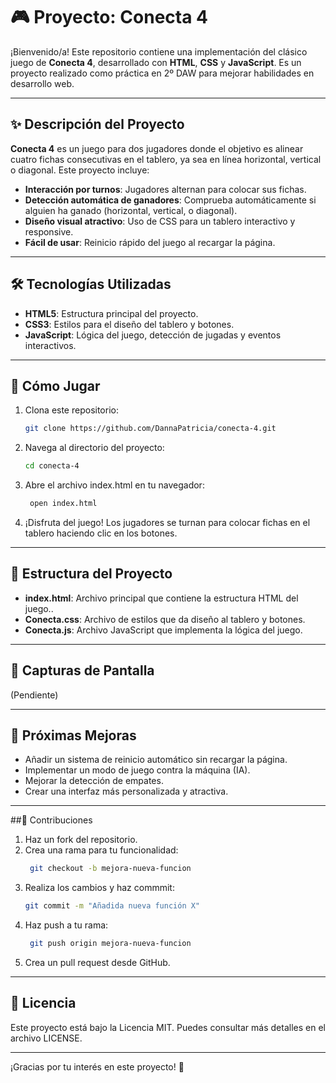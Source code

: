 # 🎮 Proyecto: Conecta 4  

¡Bienvenido/a! Este repositorio contiene una implementación del clásico juego de **Conecta 4**, desarrollado con **HTML**, **CSS** y **JavaScript**. Es un proyecto realizado como práctica en 2º DAW para mejorar habilidades en desarrollo web.  

---

## ✨ Descripción del Proyecto  

**Conecta 4** es un juego para dos jugadores donde el objetivo es alinear cuatro fichas consecutivas en el tablero, ya sea en línea horizontal, vertical o diagonal. Este proyecto incluye:  

- **Interacción por turnos**: Jugadores alternan para colocar sus fichas.  
- **Detección automática de ganadores**: Comprueba automáticamente si alguien ha ganado (horizontal, vertical, o diagonal).  
- **Diseño visual atractivo**: Uso de CSS para un tablero interactivo y responsive.  
- **Fácil de usar**: Reinicio rápido del juego al recargar la página.  

---

## 🛠️ Tecnologías Utilizadas  

- **HTML5**: Estructura principal del proyecto.  
- **CSS3**: Estilos para el diseño del tablero y botones.  
- **JavaScript**: Lógica del juego, detección de jugadas y eventos interactivos.  

---

## 🚀 Cómo Jugar  

1. Clona este repositorio:  
   ```bash
   git clone https://github.com/DannaPatricia/conecta-4.git
2. Navega al directorio del proyecto: 
   ```bash
   cd conecta-4
3. Abre el archivo index.html en tu navegador:
   ```bash
    open index.html
4. ¡Disfruta del juego! Los jugadores se turnan para colocar fichas en el tablero haciendo clic en los botones.


---

## 🧩 Estructura del Proyecto

- **index.html**: Archivo principal que contiene la estructura HTML del juego.. 
- **Conecta.css**: Archivo de estilos que da diseño al tablero y botones.  
- **Conecta.js**:  Archivo JavaScript que implementa la lógica del juego.  

---

## 🎨 Capturas de Pantalla

(Pendiente)

---


## 🔧 Próximas Mejoras

- Añadir un sistema de reinicio automático sin recargar la página.
- Implementar un modo de juego contra la máquina (IA).
- Mejorar la detección de empates.
- Crear una interfaz más personalizada y atractiva.

---

##🤝 Contribuciones

1. Haz un fork del repositorio.
2. Crea una rama para tu funcionalidad:
   ```bash
    git checkout -b mejora-nueva-funcion
3. Realiza los cambios y haz commmit:
   ```bash
   git commit -m "Añadida nueva función X"
4. Haz push a tu rama:
   ```bash
    git push origin mejora-nueva-funcion
5. Crea un pull request desde GitHub.

---

## 📜 Licencia
Este proyecto está bajo la Licencia MIT. Puedes consultar más detalles en el archivo LICENSE.

---

¡Gracias por tu interés en este proyecto! 🚀



   

